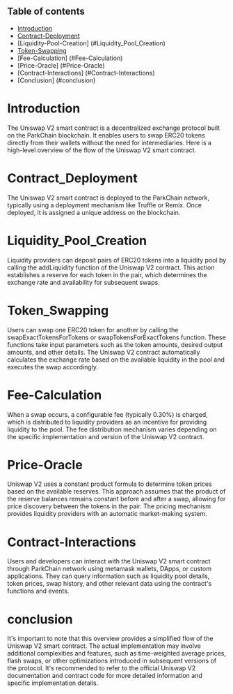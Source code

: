 ## Table of contents

- [Introduction](#Introduction)
- [Contract-Deployment](#Contract_Deployment)
- [Liquidity-Pool-Creation] (#Liquidity_Pool_Creation)
- [Token-Swapping](#Token_Swapping)
- [Fee-Calculation] (#Fee-Calculation)
- [Price-Oracle] (#Price-Oracle)
- [Contract-Interactions] (#Contract-Interactions)
- [Conclusion] (#conclusion)

# Introduction

The Uniswap V2 smart contract is a decentralized exchange protocol built on the ParkChain blockchain. It enables users to swap ERC20 tokens directly from their wallets without the need for intermediaries. Here is a high-level overview of the flow of the Uniswap V2 smart contract.

# Contract_Deployment

The Uniswap V2 smart contract is deployed to the ParkChain network, typically using a deployment mechanism like Truffle or Remix. Once deployed, it is assigned a unique address on the blockchain.

# Liquidity_Pool_Creation

Liquidity providers can deposit pairs of ERC20 tokens into a liquidity pool by calling the addLiquidity function of the Uniswap V2 contract. This action establishes a reserve for each token in the pair, which determines the exchange rate and availability for subsequent swaps.

# Token_Swapping

Users can swap one ERC20 token for another by calling the swapExactTokensForTokens or swapTokensForExactTokens function. These functions take input parameters such as the token amounts, desired output amounts, and other details. The Uniswap V2 contract automatically calculates the exchange rate based on the available liquidity in the pool and executes the swap accordingly.

# Fee-Calculation

When a swap occurs, a configurable fee (typically 0.30%) is charged, which is distributed to liquidity providers as an incentive for providing liquidity to the pool. The fee distribution mechanism varies depending on the specific implementation and version of the Uniswap V2 contract.

# Price-Oracle

Uniswap V2 uses a constant product formula to determine token prices based on the available reserves. This approach assumes that the product of the reserve balances remains constant before and after a swap, allowing for price discovery between the tokens in the pair. The pricing mechanism provides liquidity providers with an automatic market-making system.

# Contract-Interactions

Users and developers can interact with the Uniswap V2 smart contract through ParkChain network using metamask wallets, DApps, or custom applications. They can query information such as liquidity pool details, token prices, swap history, and other relevant data using the contract's functions and events.

# conclusion

It's important to note that this overview provides a simplified flow of the Uniswap V2 smart contract. The actual implementation may involve additional complexities and features, such as time-weighted average prices, flash swaps, or other optimizations introduced in subsequent versions of the protocol. It's recommended to refer to the official Uniswap V2 documentation and contract code for more detailed information and specific implementation details.
